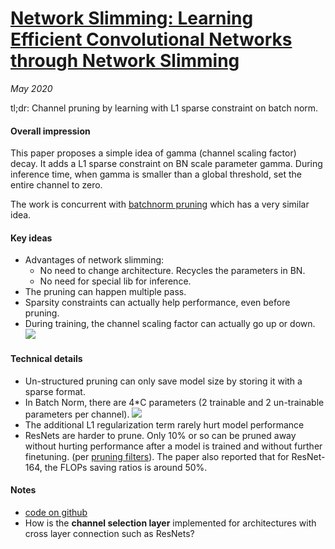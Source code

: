 # [Network Slimming: Learning Efficient Convolutional Networks through Network Slimming](https://arxiv.org/abs/1708.06519)

_May 2020_

tl;dr: Channel pruning by learning with L1 sparse constraint on batch norm.

#### Overall impression
This paper proposes a simple idea of gamma (channel scaling factor) decay. It adds a L1 sparse constraint on BN scale parameter gamma. During inference time, when gamma is smaller than a global threshold, set the entire channel to zero.

The work is concurrent with [batchnorm pruning](batchnorm_pruning.md) which has a very similar idea.

#### Key ideas
- Advantages of network slimming:
	- No need to change architecture. Recycles the parameters in BN. 
	- No need for special lib for inference.
- The pruning can happen multiple pass.
- Sparsity constraints can actually help performance, even before pruning.
- During training, the channel scaling factor can actually go up or down.
![](https://media.arxiv-vanity.com/render-output/3010938/x6.png)

#### Technical details
- Un-structured pruning can only save model size by storing it with a sparse format.
- In Batch Norm, there are 4*C parameters (2 trainable and 2 un-trainable parameters per channel).
![](https://miro.medium.com/max/1067/1*ETvcPhYH1lCfXndMiKW-jQ.png)
- The additional L1 regularization term rarely hurt model performance
- ResNets are harder to prune. Only 10% or so can be pruned away without hurting performance after a model is trained and without further finetuning. (per [pruning filters](pruning_filters.md)). The paper also reported that for ResNet-164, the FLOPs saving ratios is around 50%. 

#### Notes
- [code on github](https://github.com/Eric-mingjie/network-slimming)
- How is the **channel selection layer** implemented for architectures with cross layer connection such as ResNets?